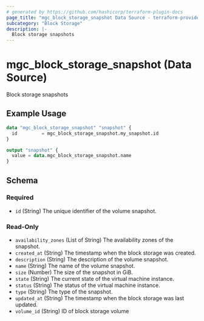 ```yaml
---
# generated by https://github.com/hashicorp/terraform-plugin-docs
page_title: "mgc_block_storage_snapshot Data Source - terraform-provider-mgc"
subcategory: "Block Storage"
description: |-
  Block storage snapshots
---
```


# mgc_block_storage_snapshot (Data Source)

Block storage snapshots

## Example Usage

```terraform
data "mgc_block_storage_snapshot" "snapshot" {
  id         = mgc_block_storage_snapshot.my_snapshot.id
}

output "snapshot" {
  value = data.mgc_block_storage_snapshot.name
}
```

<!-- schema generated by tfplugindocs -->
## Schema

### Required

- `id` (String) The unique identifier of the volume snapshot.

### Read-Only

- `availability_zones` (List of String) The availability zones of the snapshot.
- `created_at` (String) The timestamp when the block storage was created.
- `description` (String) The description of the volume snapshot.
- `name` (String) The name of the volume snapshot.
- `size` (Number) The size of the snapshot in GiB.
- `state` (String) The current state of the virtual machine instance.
- `status` (String) The status of the virtual machine instance.
- `type` (String) The type of the snapshot.
- `updated_at` (String) The timestamp when the block storage was last updated.
- `volume_id` (String) ID of block storage volume
